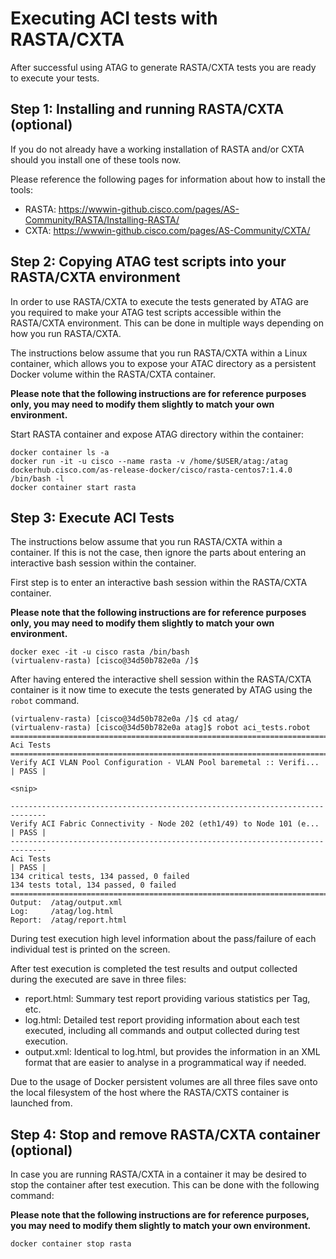 # Executing ACI tests with RASTA/CXTA

After successful using ATAG to generate RASTA/CXTA tests you are ready to
execute your tests.

## Step 1: Installing and running RASTA/CXTA (optional)

If you do not already have a working installation of RASTA and/or CXTA should
you install one of these tools now.

Please reference the following pages for information about how to install the
tools:

* RASTA: <https://wwwin-github.cisco.com/pages/AS-Community/RASTA/Installing-RASTA/>
* CXTA: <https://wwwin-github.cisco.com/pages/AS-Community/CXTA/>

## Step 2: Copying ATAG test scripts into your RASTA/CXTA environment

In order to use RASTA/CXTA to execute the tests generated by ATAG are you required
to make your ATAG test scripts accessible within the RASTA/CXTA environment. This
can be done in multiple ways depending on how you run RASTA/CXTA.

The instructions below assume that you run RASTA/CXTA within a Linux container, which
allows you to expose your ATAC directory as a persistent Docker volume within
the RASTA/CXTA container.

**Please note that the following instructions are for reference purposes only, you may
need to modify them slightly to match your own environment.**

Start RASTA container and expose ATAG directory within the container:

```
docker container ls -a  
docker run -it -u cisco --name rasta -v /home/$USER/atag:/atag dockerhub.cisco.com/as-release-docker/cisco/rasta-centos7:1.4.0 /bin/bash -l  
docker container start rasta  
```

## Step 3: Execute ACI Tests

The instructions below assume that you run RASTA/CXTA within a container. If
this is not the case, then ignore the parts about entering an interactive
bash session within the container.

First step is to enter an interactive bash session within the RASTA/CXTA
container.

**Please note that the following instructions are for reference purposes only,
you may need to modify them slightly to match your own environment.**

```
docker exec -it -u cisco rasta /bin/bash
(virtualenv-rasta) [cisco@34d50b782e0a /]$
```

After having entered the interactive shell session within the RASTA/CXTA container
is it now time to execute the tests generated by ATAG using the `robot` command. 

```
(virtualenv-rasta) [cisco@34d50b782e0a /]$ cd atag/
(virtualenv-rasta) [cisco@34d50b782e0a atag]$ robot aci_tests.robot 
==============================================================================
Aci Tests                                                                     
==============================================================================
Verify ACI VLAN Pool Configuration - VLAN Pool baremetal :: Verifi... | PASS |

<snip>

------------------------------------------------------------------------------
Verify ACI Fabric Connectivity - Node 202 (eth1/49) to Node 101 (e... | PASS |
------------------------------------------------------------------------------
Aci Tests                                                             | PASS |
134 critical tests, 134 passed, 0 failed
134 tests total, 134 passed, 0 failed
==============================================================================
Output:  /atag/output.xml
Log:     /atag/log.html
Report:  /atag/report.html
```

During test execution high level information about the pass/failure of each
individual test is printed on the screen.

After test execution is completed the test results and output collected during
the executed are save in three files:

* report.html: Summary test report providing various statistics per Tag, etc.
* log.html: Detailed test report providing information about each test executed,
including all commands and output collected during test execution.
* output.xml: Identical to log.html, but provides the information in an XML format
that are easier to analyse in a programmatical way if needed.

Due to the usage of Docker persistent volumes are all three files save onto the
local filesystem of the host where the RASTA/CXTS container is launched from.

## Step 4: Stop and remove RASTA/CXTA container (optional)

In case you are running RASTA/CXTA in a container it may be desired to stop
the container after test execution. This can be done with the following
command:

**Please note that the following instructions are for reference purposes,
you may need to modify them slightly to match your own environment.**

```
docker container stop rasta  
```

